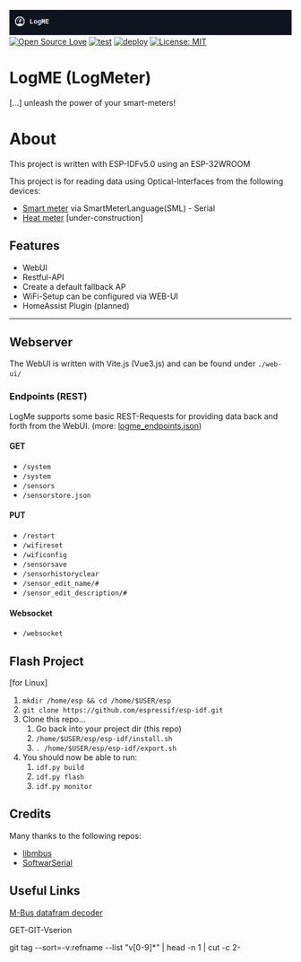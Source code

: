 ![logme-header](images/logme_header.png)
[![Open Source Love](https://badges.frapsoft.com/os/v1/open-source.svg?v=103)](https://github.com/ellerbrock/open-source-badges/)
[![test](https://github.com/DerZwergGimli/logme_interface/actions/workflows/buildtest.yml/badge.svg)](https://github.com/DerZwergGimli/logme_interface/actions/workflows/buildtest.yml)
[![deploy](https://github.com/DerZwergGimli/logme_interface/actions/workflows/createrelease.yml/badge.svg)](https://github.com/DerZwergGimli/logme_interface/actions/workflows/createrelease.yml)
[![License: MIT](https://img.shields.io/badge/License-MIT-yellow.svg)](https://opensource.org/licenses/MIT)

# LogME (LogMeter)

[...] unleash the power of your smart-meters!

# About

This project is written with ESP-IDFv5.0 using an ESP-32WROOM

This project is for reading data using Optical-Interfaces from the following devices:

- [Smart meter]('https://en.wikipedia.org/wiki/Smart_meter') via SmartMeterLanguage(SML) - Serial
- [Heat meter]('https://en.wikipedia.org/wiki/Heat_meter') [under-construction]

## Features

- WebUI
- Restful-API
- Create a default fallback AP
- WiFi-Setup can be configured via WEB-UI
- HomeAssist Plugin (planned)

---

## Webserver

The WebUI is written with Vite.js (Vue3.js) and can be found under `./web-ui/`

### Endpoints (REST)

LogMe supports some basic REST-Requests for providing data back and forth from the WebUI.
(more: [logme_endpoints.json](web-ui/json-server/logme_endpoints.json))

#### GET

- `/system`
- `/system`
- `/sensors`
- `/sensorstore.json`

#### PUT

- `/restart`
- `/wifireset`
- `/wificonfig`
- `/sensorsave`
- `/sensorhistoryclear`
- `/sensor_edit_name/#`
- `/sensor_edit_description/#`

#### Websocket

- `/websocket`

## Flash Project

[for Linux]

1. `mkdir /home/esp && cd /home/$USER/esp`
2. `git clone https://github.com/espressif/esp-idf.git`
3. Clone this repo...
    1. Go back into your project dir (this repo)
    2. `/home/$USER/esp/esp-idf/install.sh`
    3. `. /home/$USER/esp/esp-idf/export.sh`
4. You should now be able to run:
    1. `idf.py build`
    2. `idf.py flash`
    3. `idf.py monitor`

## Credits

Many thanks to the following repos:

- [libmbus](https://github.com/rscada/libmbus)
- [SoftwarSerial](https://github.com/plerup/espsoftwareserial)

## Useful Links

[M-Bus datafram decoder](https://dev-lab.github.io/tmbus/tmbus.htm)

GET-GIT-Vserion

git tag --sort=-v:refname --list "v[0-9]*" | head -n 1 | cut -c 2-
